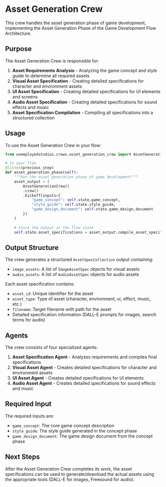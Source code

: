 # Asset Generation Crew

This crew handles the asset generation phase of game development, implementing the Asset Generation Phase of the Game Development Flow Architecture.

## Purpose

The Asset Generation Crew is responsible for:

1. **Asset Requirements Analysis** - Analyzing the game concept and style guide to determine all required assets
2. **Visual Asset Specification** - Creating detailed specifications for character and environment assets
3. **UI Asset Specification** - Creating detailed specifications for UI elements and screens
4. **Audio Asset Specification** - Creating detailed specifications for sound effects and music
5. **Asset Specification Compilation** - Compiling all specifications into a structured collection

## Usage

To use the Asset Generation Crew in your flow:

```python
from unemployedstudios.crews.asset_generation_crew import AssetGenerationCrew

# In your flow
@listen(previous_step)
def asset_generation_phase(self):
    """Run the asset generation phase of game development"""
    asset_output = (
        AssetGenerationCrew()
        .crew()
        .kickoff(inputs={
            "game_concept": self.state.game_concept,
            "style_guide": self.state.style_guide,
            "game_design_document": self.state.game_design_document
        })
    )
    
    # Store the output in the flow state
    self.state.asset_specifications = asset_output.compile_asset_specifications
```

## Output Structure

The crew generates a structured `AssetSpecCollection` output containing:

- `image_assets`: A list of `ImageAssetSpec` objects for visual assets
- `audio_assets`: A list of `AudioAssetSpec` objects for audio assets

Each asset specification contains:

- `asset_id`: Unique identifier for the asset
- `asset_type`: Type of asset (character, environment, ui, effect, music, etc.)
- `filename`: Target filename with path for the asset
- Detailed specification information (DALL-E prompts for images, search terms for audio)

## Agents

The crew consists of four specialized agents:

1. **Asset Specification Agent** - Analyzes requirements and compiles final specifications
2. **Visual Asset Agent** - Creates detailed specifications for character and environment assets
3. **UI Asset Agent** - Creates detailed specifications for UI elements
4. **Audio Asset Agent** - Creates detailed specifications for sound effects and music

## Required Input

The required inputs are:

- `game_concept`: The core game concept description
- `style_guide`: The style guide generated in the concept phase
- `game_design_document`: The game design document from the concept phase

## Next Steps

After the Asset Generation Crew completes its work, the asset specifications can be used to generate/download the actual assets using the appropriate tools (DALL-E for images, Freesound for audio). 